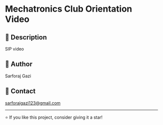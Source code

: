 # Mechatronics Club Orientation Video  

## 📌 Description  
SIP video  


## 👤 Author  
Sarforaj Gazi  

## 📧 Contact  
sarforajgazi123@gmail.com  

---
⭐️ If you like this project, consider giving it a star!
